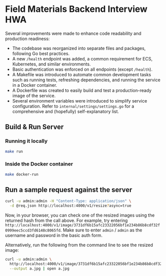 # Field Materials Backend Interview HWA

Several improvements were made to enhance code readability and production readiness:
- The codebase was reorganized into separate files and packages, following Go best practices.
- A new `/health` endpoint was added, a common requirement for ECS, Kubernetes, and similar environments.
- Basic authentication was enforced on all endpoints (except `/health`).
- A Makefile was introduced to automate common development tasks such as running tests, refreshing dependencies, and running the service in a Docker container.
- A Dockerfile was created to easily build and test a production-ready image of the service.
- Several environment variables were introduced to simplify service configuration. Refer to `internal/settings/settings.go` for a comprehensive and (hopefully) self-explanatory list.

## Build & Run Server

### Running it locally
```bash
make run
```

### Inside the Docker container
```bash
make docker-run
```

## Run a sample request against the server
```bash
curl -u admin:admin -H "Content-Type: application/json" \
  -d @req.json http://localhost:4000/v1/resize?async=true
```

Now, in your browser, you can check one of the resized images using the returned hash from the call above. For example, try entering `http://localhost:4000/v1/image/3731df6b15afc23322056bf1e234b86b8cdf32f0999eec5ccd3fd6148c8065fd`. Make sure to enter `admin` / `admin` as the username and password in the basic auth form.

Alternatively, run the following from the command line to see the resized image:
```bash
curl -u admin:admin \
  http://localhost:4000/v1/image/3731df6b15afc23322056bf1e234b86b8cdf32f0999eec5ccd3fd6148c8065fd \
  --output a.jpg | open a.jpg
```
